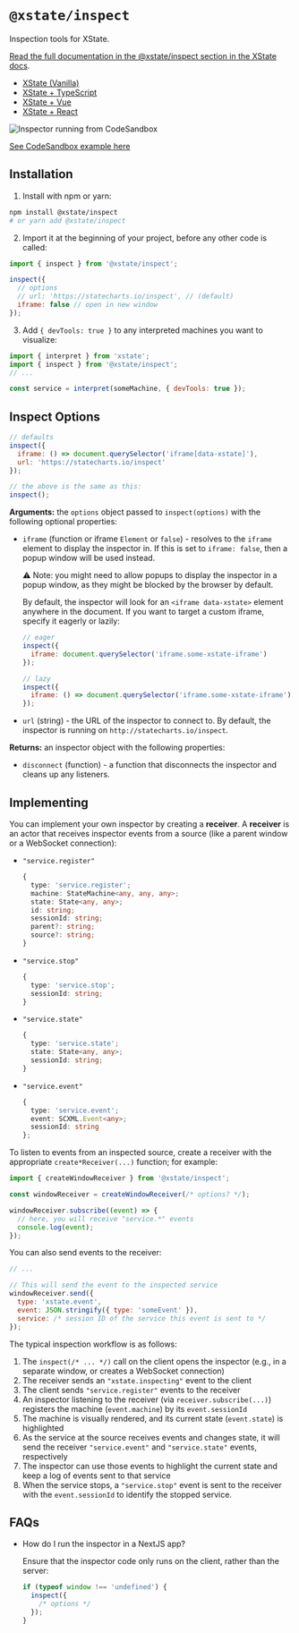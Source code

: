 # `@xstate/inspect`

Inspection tools for XState.

[Read the full documentation in the @xstate/inspect section in the XState docs](https://xstate.js.org/docs/packages/xstate-inspect/).

- [XState (Vanilla)](https://codesandbox.io/s/xstate-ts-viz-template-qzdvv)
- [XState + TypeScript](https://codesandbox.io/s/xstate-ts-viz-template-qzdvv)
- [XState + Vue](https://codesandbox.io/s/xstate-vue-viz-template-r5wd7)
- [XState + React](https://codesandbox.io/s/xstate-react-viz-template-5wq3q)

![Inspector running from CodeSandbox](https://buttondown.s3.us-west-2.amazonaws.com/images/4c8c0db4-b4d5-408f-8684-57e94ff46c86.png)

[See CodeSandbox example here](https://codesandbox.io/s/xstate-vue-minute-timer-viz-1txmk)

## Installation

1. Install with npm or yarn:

```bash
npm install @xstate/inspect
# or yarn add @xstate/inspect
```

2. Import it at the beginning of your project, before any other code is called:

```js
import { inspect } from '@xstate/inspect';

inspect({
  // options
  // url: 'https://statecharts.io/inspect', // (default)
  iframe: false // open in new window
});
```

3. Add `{ devTools: true }` to any interpreted machines you want to visualize:

```js
import { interpret } from 'xstate';
import { inspect } from '@xstate/inspect';
// ...

const service = interpret(someMachine, { devTools: true });
```

## Inspect Options

```js
// defaults
inspect({
  iframe: () => document.querySelector('iframe[data-xstate]'),
  url: 'https://statecharts.io/inspect'
});

// the above is the same as this:
inspect();
```

**Arguments:** the `options` object passed to `inspect(options)` with the following optional properties:

- `iframe` (function or iframe `Element` or `false`) - resolves to the `iframe` element to display the inspector in. If this is set to `iframe: false`, then a popup window will be used instead.

  ⚠️ Note: you might need to allow popups to display the inspector in a popup window, as they might be blocked by the browser by default.

  By default, the inspector will look for an `<iframe data-xstate>` element anywhere in the document. If you want to target a custom iframe, specify it eagerly or lazily:

  ```js
  // eager
  inspect({
    iframe: document.querySelector('iframe.some-xstate-iframe')
  });
  ```

  ```js
  // lazy
  inspect({
    iframe: () => document.querySelector('iframe.some-xstate-iframe')
  });
  ```

- `url` (string) - the URL of the inspector to connect to. By default, the inspector is running on `http://statecharts.io/inspect`.

**Returns:** an inspector object with the following properties:

- `disconnect` (function) - a function that disconnects the inspector and cleans up any listeners.

## Implementing

You can implement your own inspector by creating a **receiver**. A **receiver** is an actor that receives inspector events from a source (like a parent window or a WebSocket connection):

- `"service.register"`

  ```ts
  {
    type: 'service.register';
    machine: StateMachine<any, any, any>;
    state: State<any, any>;
    id: string;
    sessionId: string;
    parent?: string;
    source?: string;
  }
  ```

- `"service.stop"`

  ```ts
  {
    type: 'service.stop';
    sessionId: string;
  }
  ```

- `"service.state"`

  ```ts
  {
    type: 'service.state';
    state: State<any, any>;
    sessionId: string;
  }
  ```

- `"service.event"`

  ```ts
  {
    type: 'service.event';
    event: SCXML.Event<any>;
    sessionId: string
  };
  ```

To listen to events from an inspected source, create a receiver with the appropriate `create*Receiver(...)` function; for example:

```js
import { createWindowReceiver } from '@xstate/inspect';

const windowReceiver = createWindowReceiver(/* options? */);

windowReceiver.subscribe((event) => {
  // here, you will receive "service.*" events
  console.log(event);
});
```

You can also send events to the receiver:

```js
// ...

// This will send the event to the inspected service
windowReceiver.send({
  type: 'xstate.event',
  event: JSON.stringify({ type: 'someEvent' }),
  service: /* session ID of the service this event is sent to */
});
```

The typical inspection workflow is as follows:

1. The `inspect(/* ... */)` call on the client opens the inspector (e.g., in a separate window, or creates a WebSocket connection)
2. The receiver sends an `"xstate.inspecting"` event to the client
3. The client sends `"service.register"` events to the receiver
4. An inspector listening to the receiver (via `receiver.subscribe(...)`) registers the machine (`event.machine`) by its `event.sessionId`
5. The machine is visually rendered, and its current state (`event.state`) is highlighted
6. As the service at the source receives events and changes state, it will send the receiver `"service.event"` and `"service.state"` events, respectively
7. The inspector can use those events to highlight the current state and keep a log of events sent to that service
8. When the service stops, a `"service.stop"` event is sent to the receiver with the `event.sessionId` to identify the stopped service.

## FAQs

- How do I run the inspector in a NextJS app?

  Ensure that the inspector code only runs on the client, rather than the server:

  ```js
  if (typeof window !== 'undefined') {
    inspect({
      /* options */
    });
  }
  ```
